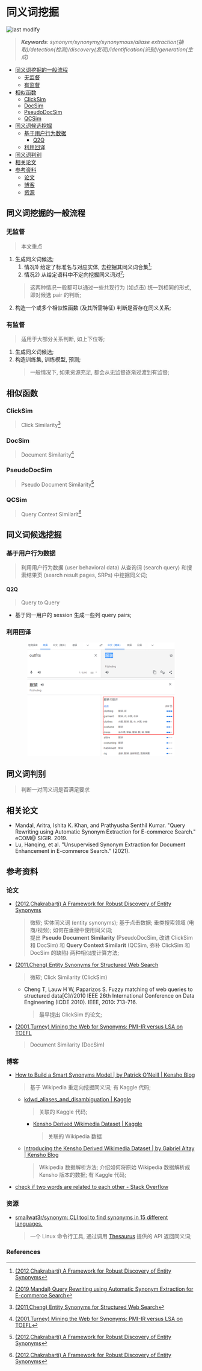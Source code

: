 同义词挖掘
===
<!--START_SECTION:badge-->

![last modify](https://img.shields.io/static/v1?label=last%20modify&message=2025-07-08%2016%3A53%3A13&color=yellowgreen&style=flat-square)

<!--END_SECTION:badge-->
<!--info
top: false
hidden: false
-->

> ***Keywords**: synonym/synonymy/synonymous/aliase extraction(抽取)/detection(检测)/discovery(发现)/identification(识别)/generation(生成)*

<!--START_SECTION:toc-->
- [同义词挖掘的一般流程](#同义词挖掘的一般流程)
    - [无监督](#无监督)
    - [有监督](#有监督)
- [相似函数](#相似函数)
    - [ClickSim](#clicksim)
    - [DocSim](#docsim)
    - [PseudoDocSim](#pseudodocsim)
    - [QCSim](#qcsim)
- [同义词候选挖掘](#同义词候选挖掘)
    - [基于用户行为数据](#基于用户行为数据)
        - [Q2Q](#q2q)
    - [利用回译](#利用回译)
- [同义词判别](#同义词判别)
- [相关论文](#相关论文)
- [参考资料](#参考资料)
    - [论文](#论文)
    - [博客](#博客)
    - [资源](#资源)
<!--END_SECTION:toc-->
<!-- > [*References*](#References) -->


## 同义词挖掘的一般流程

### 无监督
> 本文重点
1. 生成同义词候选;
    1. 情况1) 给定了标准名与对应实体, 去挖掘其同义词合集[^2012,Chakrabarti];
    2. 情况2) 从给定语料中不定向挖掘同义词对[^2019,Mandal];
    > 这两种情况一般都可以通过一些共现行为 (如点击) 统一到相同的形式, 即对候选 pair 的判断;
2. 构造一个或多个相似性函数 (及其所需特征) 判断是否存在同义关系;

### 有监督
> 适用于大部分关系判断, 如上下位等;
1. 生成同义词候选;
2. 构造训练集, 训练模型, 预测;
    > 一般情况下, 如果资源充足, 都会从无监督逐渐过渡到有监督; 


## 相似函数

### ClickSim
> Click Similarity[^2011,Cheng]


### DocSim
> Document Similarity[^2001,Turney]


### PseudoDocSim
> Pseudo Document Similarity[^2012,Chakrabarti]

### QCSim
> Query Context Similarit[^2012,Chakrabarti]


## 同义词候选挖掘

### 基于用户行为数据
> 利用用户行为数据 (user behavioral data) 从查询词 (search query) 和搜索结果页 (search result pages, SRPs) 中挖掘同义词;

#### Q2Q
> Query to Query

- 基于同一用户的 session 生成一些列 query pairs;


### 利用回译

<div align="center"><img src="../../../_assets/利用回译挖掘同义词.png" height="300" /></div>


## 同义词判别
> 判断一对同义词是否满足要求


## 相关论文
- Mandal, Aritra, Ishita K. Khan, and Prathyusha Senthil Kumar. "Query Rewriting using Automatic Synonym Extraction for E-commerce Search." eCOM@ SIGIR. 2019.
- Lu, Hanqing, et al. "Unsupervised Synonym Extraction for Document Enhancement in E-commerce Search." (2021).


## 参考资料

### 论文

- [(2012,Chakrabarti) A Framework for Robust Discovery of Entity Synonyms](https://dl.acm.org/doi/10.1145/2339530.2339743)
    > 微软; 实体同义词 (entity synonyms); 基于点击数据; 垂类搜索领域 (电商/视频); 如何在垂搜中使用同义词;   
    > 提出 **Pseudo Document Similarity** (PseudoDocSim, 改进 ClickSim 和 DocSim) 和 **Query Context Similarit** (QCSim, 弥补 ClickSim 和 DocSim 的缺陷) 两种相似度计算方法;
- [(2011,Cheng) Entity Synonyms for Structured Web Search](https://ieeexplore.ieee.org/abstract/document/5963679)
    > 微软; Click Similarity (ClickSim)
    - Cheng T, Lauw H W, Paparizos S. Fuzzy matching of web queries to structured data\[C]//2010 IEEE 26th International Conference on Data Engineering (ICDE 2010). IEEE, 2010: 713-716.
        > 最早提出 ClickSim 的论文;
- [(2001,Turney) Mining the Web for Synonyms: PMI-IR versus LSA on TOEFL](https://link.springer.com/chapter/10.1007/3-540-44795-4_42)
    > Document Similarity (DocSim)

### 博客
- [How to Build a Smart Synonyms Model | by Patrick O'Neill | Kensho Blog](https://blog.kensho.com/how-to-build-a-smart-synonyms-model-1d525971a4ee)
    > 基于 Wikipedia 重定向挖掘同义词; 有 Kaggle 代码; 
    - [kdwd_aliases_and_disambiguation | Kaggle](https://www.kaggle.com/code/kenshoresearch/kdwd-aliases-and-disambiguation#Disambiguation-candidate-examples)
        > 关联的 Kaggle 代码; 
        - [Kensho Derived Wikimedia Dataset | Kaggle](https://www.kaggle.com/datasets/kenshoresearch/kensho-derived-wikimedia-data)
            > 关联的 Wikipedia 数据
    - [Introducing the Kensho Derived Wikimedia Dataset | by Gabriel Altay | Kensho Blog](https://blog.kensho.com/announcing-the-kensho-derived-wikimedia-dataset-5d1197d72bcf)
        > Wikipedia 数据解析方法; 介绍如何将原始 Wikipedia 数据解析成 Kensho 版本的数据; 有 Kaggle 代码; 
- [check if two words are related to each other - Stack Overflow](https://stackoverflow.com/questions/18871706/check-if-two-words-are-related-to-each-other)

### 资源
- [smallwat3r/synonym: CLI tool to find synonyms in 15 different languages.](https://github.com/smallwat3r/synonym)
    > 一个 Linux 命令行工具, 通过调用 [Thesaurus](https://thesaurus.altervista.org/) 提供的 API 返回同义词;

<!-- omit in toc -->
### References

[^2012,Chakrabarti]: [(2012,Chakrabarti) A Framework for Robust Discovery of Entity Synonyms](https://dl.acm.org/doi/10.1145/2339530.2339743)
[^2011,Cheng]: [(2011,Cheng) Entity Synonyms for Structured Web Search](https://ieeexplore.ieee.org/abstract/document/5963679)
[^2001,Turney]: [(2001,Turney) Mining the Web for Synonyms: PMI-IR versus LSA on TOEFL](https://link.springer.com/chapter/10.1007/3-540-44795-4_42)
[^2019,Mandal]: [(2019,Mandal) Query Rewriting using Automatic Synonym Extraction for E-commerce Search](https://ir.webis.de/anthology/2019.sigirconf_workshop-2019ecom.18)
